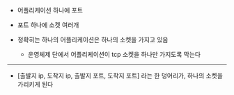- 어플리케이션 하나에 포트
- 포트 하나에 소켓 여러개



- 정확히는 하나의 어플리케이션은 하나의 소켓을 가지고 있음
  - 운영체제 단에서 어플리케이션이 tcp 소켓을 하나만 가지도록 막는다

---

- [출발지 ip, 도착지 ip, 출발지 포트, 도착지 포트] 라는 한 덩어리가, 하나의 소켓을 가리키게 된다